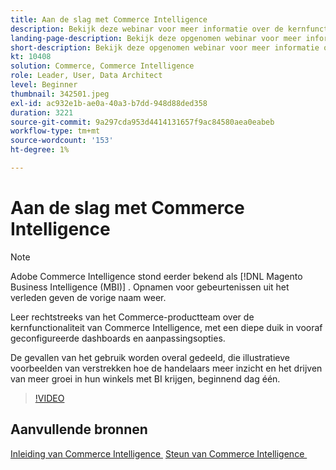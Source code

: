 ```yaml
---
title: Aan de slag met Commerce Intelligence
description: Bekijk deze webinar voor meer informatie over de kernfunctionaliteit van Commerce Intelligence voor je Adobe Commerce of Magento Open Source winkel.
landing-page-description: Bekijk deze opgenomen webinar voor meer informatie over de kernfunctionaliteit van Commerce Intelligence voor je Adobe Commerce of Magento Open Source Store.
short-description: Bekijk deze opgenomen webinar voor meer informatie over de kernfunctionaliteit van Commerce Intelligence voor je Adobe Commerce of Magento Open Source Store.
kt: 10408
solution: Commerce, Commerce Intelligence
role: Leader, User, Data Architect
level: Beginner
thumbnail: 342501.jpeg
exl-id: ac932e1b-ae0a-40a3-b7dd-948d88ded358
duration: 3221
source-git-commit: 9a297cda953d4414131657f9ac84580aea0eabeb
workflow-type: tm+mt
source-wordcount: '153'
ht-degree: 1%

---
```


# Aan de slag met Commerce Intelligence

>[!NOTE]
>
>Adobe Commerce Intelligence stond eerder bekend als [!DNL Magento Business Intelligence (MBI)] . Opnamen voor gebeurtenissen uit het verleden geven de vorige naam weer.

Leer rechtstreeks van het Commerce-productteam over de kernfunctionaliteit van Commerce Intelligence, met een diepe duik in vooraf geconfigureerde dashboards en aanpassingsopties.

De gevallen van het gebruik worden overal gedeeld, die illustratieve voorbeelden van verstrekken hoe de handelaars meer inzicht en het drijven van meer groei in hun winkels met BI krijgen, beginnend dag één.

>[!VIDEO](https://video.tv.adobe.com/v/3425736?quality=12&learn=on)

## Aanvullende bronnen

[&#x200B; Inleiding van Commerce Intelligence &#x200B;](https://experienceleague.adobe.com/docs/commerce-business-intelligence/mbi/getting-started.html?lang=nl-NL)
[&#x200B; Steun van Commerce Intelligence &#x200B;](https://experienceleague.adobe.com/docs/commerce-knowledge-base/kb/troubleshooting/miscellaneous/mbi-service-policies.html?lang=nl-NL)
